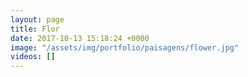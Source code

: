 ```yaml
---
layout: page
title: Flor
date: 2017-10-13 15:18:24 +0000
image: "/assets/img/portfolio/paisagens/flower.jpg"
videos: []
---
```

